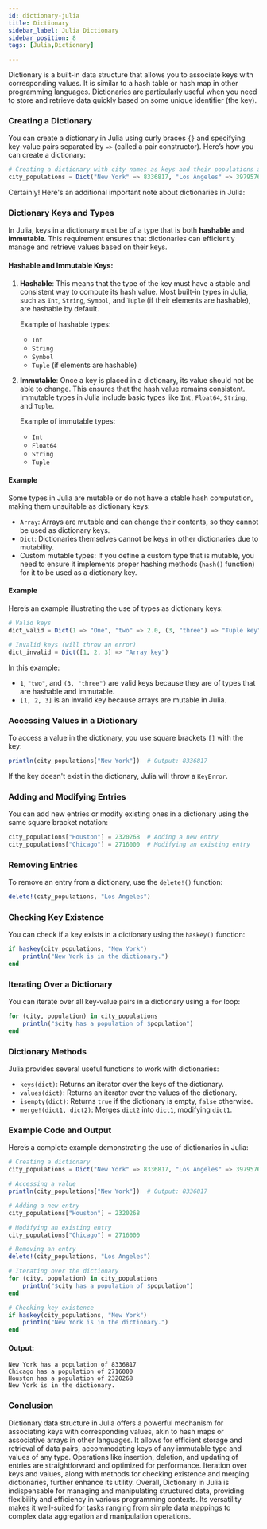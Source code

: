 ```yaml
---
id: dictionary-julia
title: Dictionary
sidebar_label: Julia Dictionary
sidebar_position: 8
tags: [Julia,Dictionary]

---
```

Dictionary is a built-in data structure that allows you to associate keys with corresponding values. It is similar to a hash table or hash map in other programming languages. Dictionaries are particularly useful when you need to store and retrieve data quickly based on some unique identifier (the key).

### Creating a Dictionary

You can create a dictionary in Julia using curly braces `{}` and specifying key-value pairs separated by `=>` (called a pair constructor). Here’s how you can create a dictionary:

```julia
# Creating a dictionary with city names as keys and their populations as values
city_populations = Dict("New York" => 8336817, "Los Angeles" => 3979576, "Chicago" => 2693976)
```
Certainly! Here's an additional important note about dictionaries in Julia:

###  Dictionary Keys and Types

In Julia, keys in a dictionary must be of a type that is both **hashable** and **immutable**. This requirement ensures that dictionaries can efficiently manage and retrieve values based on their keys. 

#### Hashable and Immutable Keys:

1. **Hashable**: This means that the type of the key must have a stable and consistent way to compute its hash value. Most built-in types in Julia, such as `Int`, `String`, `Symbol`, and `Tuple` (if their elements are hashable), are hashable by default.

   Example of hashable types:
   - `Int`
   - `String`
   - `Symbol`
   - `Tuple` (if elements are hashable)

2. **Immutable**: Once a key is placed in a dictionary, its value should not be able to change. This ensures that the hash value remains consistent. Immutable types in Julia include basic types like `Int`, `Float64`, `String`, and `Tuple`.

   Example of immutable types:
   - `Int`
   - `Float64`
   - `String`
   - `Tuple`

#### Example 

Some types in Julia are mutable or do not have a stable hash computation, making them unsuitable as dictionary keys:

- `Array`: Arrays are mutable and can change their contents, so they cannot be used as dictionary keys.
- `Dict`: Dictionaries themselves cannot be keys in other dictionaries due to mutability.
- Custom mutable types: If you define a custom type that is mutable, you need to ensure it implements proper hashing methods (`hash()` function) for it to be used as a dictionary key.

#### Example 

Here’s an example illustrating the use of types as dictionary keys:

```julia
# Valid keys
dict_valid = Dict(1 => "One", "two" => 2.0, (3, "three") => "Tuple key")

# Invalid keys (will throw an error)
dict_invalid = Dict([1, 2, 3] => "Array key")
```

In this example:
- `1`, `"two"`, and `(3, "three")` are valid keys because they are of types that are hashable and immutable.
- `[1, 2, 3]` is an invalid key because arrays are mutable in Julia.

### Accessing Values in a Dictionary

To access a value in the dictionary, you use square brackets `[]` with the key:

```julia
println(city_populations["New York"])  # Output: 8336817
```

If the key doesn't exist in the dictionary, Julia will throw a `KeyError`.

### Adding and Modifying Entries

You can add new entries or modify existing ones in a dictionary using the same square bracket notation:

```julia
city_populations["Houston"] = 2320268  # Adding a new entry
city_populations["Chicago"] = 2716000  # Modifying an existing entry
```

### Removing Entries

To remove an entry from a dictionary, use the `delete!()` function:

```julia
delete!(city_populations, "Los Angeles")
```

### Checking Key Existence

You can check if a key exists in a dictionary using the `haskey()` function:

```julia
if haskey(city_populations, "New York")
    println("New York is in the dictionary.")
end
```

### Iterating Over a Dictionary

You can iterate over all key-value pairs in a dictionary using a `for` loop:

```julia
for (city, population) in city_populations
    println("$city has a population of $population")
end
```

### Dictionary Methods

Julia provides several useful functions to work with dictionaries:

- `keys(dict)`: Returns an iterator over the keys of the dictionary.
- `values(dict)`: Returns an iterator over the values of the dictionary.
- `isempty(dict)`: Returns `true` if the dictionary is empty, `false` otherwise.
- `merge!(dict1, dict2)`: Merges `dict2` into `dict1`, modifying `dict1`.

### Example Code and Output

Here’s a complete example demonstrating the use of dictionaries in Julia:

```julia
# Creating a dictionary
city_populations = Dict("New York" => 8336817, "Los Angeles" => 3979576, "Chicago" => 2693976)

# Accessing a value
println(city_populations["New York"])  # Output: 8336817

# Adding a new entry
city_populations["Houston"] = 2320268

# Modifying an existing entry
city_populations["Chicago"] = 2716000

# Removing an entry
delete!(city_populations, "Los Angeles")

# Iterating over the dictionary
for (city, population) in city_populations
    println("$city has a population of $population")
end

# Checking key existence
if haskey(city_populations, "New York")
    println("New York is in the dictionary.")
end
```

#### Output:
```
New York has a population of 8336817
Chicago has a population of 2716000
Houston has a population of 2320268
New York is in the dictionary.
```

### Conclusion 
 Dictionary data structure in Julia offers a powerful mechanism for associating keys with corresponding values, akin to hash maps or associative arrays in other languages. It allows for efficient storage and retrieval of data pairs, accommodating keys of any immutable type and values of any type. Operations like insertion, deletion, and updating of entries are straightforward and optimized for performance. Iteration over keys and values, along with methods for checking existence and merging dictionaries, further enhance its utility. Overall, Dictionary in Julia is indispensable for managing and manipulating structured data, providing flexibility and efficiency in various programming contexts. Its versatility makes it well-suited for tasks ranging from simple data mappings to complex data aggregation and manipulation operations.
